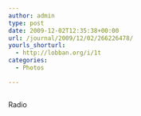 ```yaml
---
author: admin
type: post
date: 2009-12-02T12:35:38+00:00
url: /journal/2009/12/02/266226478/
yourls_shorturl:
  - http://lobban.org/i/1t
categories:
  - Photos

---
```

<div class="figure">
  <img src="http://andy.lobban.org/photo/1280/266226478/1/tumblr_ku0yzeRJBf1qzrl7b" alt="" />
</div>

Radio